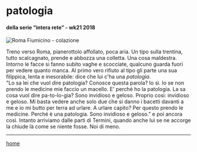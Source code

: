 # patologia  

#### della serie “intera rete” - wk21 2018  
![](https://drive.google.com/uc?id=1DILPjbc79P5JwKZgSovlm4JrCmBqrYn9 "Roma Fiumicino - colazione") 
<!--- interarete011.png --->  

Treno verso Roma, pianerottolo affollato, poca aria. Un tipo sulla trentina, tutto scalcagnato, prende e abbozza una colletta. Una cosa maldestra. Intorno le facce si fanno subito vaghe e scocciate, qualcuno guarda fuori per vedere quanto manca. Al primo vero rifiuto al tipo gli parte una sua filippica, lenta e inesorabile: dice che lui c'ha una *patologia*.  
"Lo sa lei che vuol dire patologia? Conosce questa parola? Io sì. Io se non prendo le medicine mie faccio un macello. E' perché ho la patologia. La sa cosa vuol dire pa-to-lo-gia? Sono invidioso e geloso. Proprio così: invidioso e geloso. Mi basta vedere anche solo due che si danno i bacetti davanti a me e io mi butto per terra ad urlare. A urlare capito? Per questo prendo le medicine. Perché è una patologia. Sono invidioso e geloso."  e poi ancora così. 
Intanto arriviamo dalle parti di Termini, quando anche lui se ne accorge la chiude là come se niente fosse. Noi di meno.  

---  
[home](/interarete.md) 
